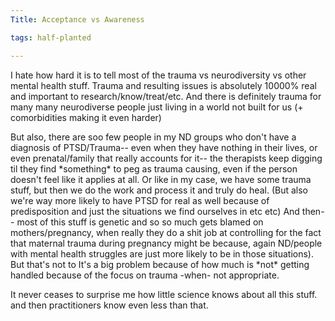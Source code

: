 ```yaml
---
Title: Acceptance vs Awareness

tags: half-planted

---
```


I hate how hard it is to tell most of the trauma vs neurodiversity vs other mental health stuff. Trauma and resulting issues is absolutely 10000% real and important to research/know/treat/etc. And there is definitely trauma for many many neurodiverse people just living in a world not built for us (+ comorbidities making it even harder)

  

But also, there are soo few people in my ND groups who don't have a diagnosis of PTSD/Trauma-- even when they have nothing in their lives, or even prenatal/family that really accounts for it-- the therapists keep digging til they find \*something\* to peg as trauma causing, even if the person doesn't feel like it applies at all. Or like in my case, we have some trauma stuff, but then we do the work and process it and truly do heal. (But also we're way more likely to have PTSD for real as well because of predisposition and just the situations we find ourselves in etc etc) And then-- most of this stuff is genetic and so so much gets blamed on mothers/pregnancy, when really they do a shit job at controlling for the fact that maternal trauma during pregnancy might be because, again ND/people with mental health struggles are just more likely to be in those situations). But that's not to It's a big problem because of how much is \*not\* getting handled because of the focus on trauma -when- not appropriate.

  

It never ceases to surprise me how little science knows about all this stuff. and then practitioners know even less than that.